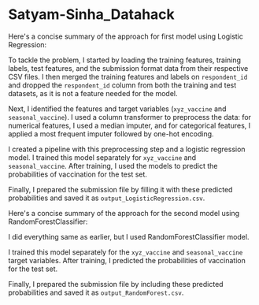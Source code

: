 # Satyam-Sinha_Datahack
Here's a concise summary of the approach for first model using Logistic Regression:

To tackle the problem, I started by loading the training features, training labels, test features, and the submission format data from their respective CSV files. I then merged the training features and labels on `respondent_id` and dropped the `respondent_id` column from both the training and test datasets, as it is not a feature needed for the model.

Next, I identified the features and target variables (`xyz_vaccine` and `seasonal_vaccine`). I used a column transformer to preprocess the data: for numerical features, I used a median imputer, and for categorical features, I applied a most frequent imputer followed by one-hot encoding.

I created a pipeline with this preprocessing step and a logistic regression model. I trained this model separately for `xyz_vaccine` and `seasonal_vaccine`. After training, I used the models to predict the probabilities of vaccination for the test set.

Finally, I prepared the submission file by filling it with these predicted probabilities and saved it as `output_LogisticRegression.csv`.

Here's a concise summary of the approach for the second model using RandomForestClassifier:

I did everything same as earlier, but I used RandomForestClassifier model.

I trained this model separately for the `xyz_vaccine` and `seasonal_vaccine` target variables. After training, I predicted the probabilities of vaccination for the test set.

Finally, I prepared the submission file by including these predicted probabilities and saved it as `output_RandomForest.csv`.

